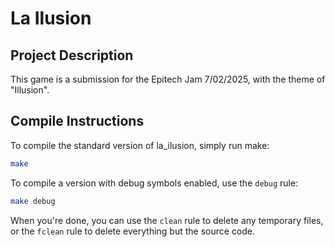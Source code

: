 # La Ilusion

## Project Description
This game is a submission for the Epitech Jam 7/02/2025,
with the theme of "Illusion".

## Compile Instructions
To compile the standard version of la_ilusion,
simply run make:

```bash
make
```

To compile a version with debug symbols enabled,
use the ``debug`` rule:

```bash
make debug
```

When you're done, you can use the ``clean`` rule
to delete any temporary files, or the ``fclean``
rule to delete everything but the source code.
